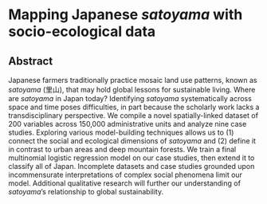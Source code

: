 # Mapping Japanese *satoyama* with socio-ecological data

## Abstract
Japanese farmers traditionally practice mosaic land use patterns, known as *satoyama* (里山), that may hold global lessons for sustainable living. Where are *satoyama* in Japan today? Identifying *satoyama* systematically across space and time poses difficulties, in part because the scholarly work lacks a transdisciplinary perspective. We compile a novel spatially-linked dataset of 200 variables across 150,000 administrative units and analyze nine case studies. Exploring various model-building techniques allows us to (1) connect the social and ecological dimensions of *satoyama* and (2) define it in contrast to urban areas and deep mountain forests. We train a final multinomial logistic regression model on our case studies, then extend it to classify all of Japan. Incomplete datasets and case studies grounded upon incommensurate interpretations of complex social phenomena limit our model. Additional qualitative research will further our understanding of *satoyama*’s relationship to global sustainability. 
